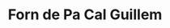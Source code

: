 ---
title: "Forn de Pa Cal Guillem"
url: /sant-marti-de-riucorb/forn-de-pa-cal-guillem/
shop: panadería
---